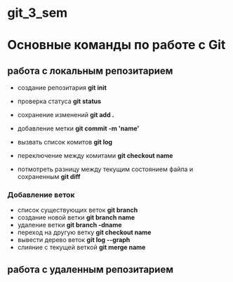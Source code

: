 # git_3_sem
# Основные команды по работе с Git
## работа с локальным репозитарием
* создание репозитария **git init**

* проверка статуса **git status**

* сохранение изменений **git add .**

* добавление метки **git commit -m 'name'**
* вызвать список комитов **git log**
* переключение между комитами **git checkout name**
* потмотреть разницу между текущим состоянием файла и сохраненным **git diff**
### Добавление веток
* список существующих веток **git branch**
* создание новой ветки **git branch name**
* удаление ветки **git branch -dname**
* переход на другую ветку **git checkout name**
* вывести дерево веток **git log --graph**
* слияние с текущей веткой **git merge name**

## работа с удаленным репозитарием